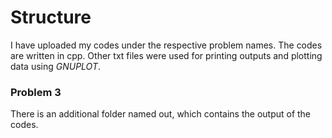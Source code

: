 # Structure
I have uploaded my codes under the respective problem names. The codes are written in cpp. Other txt files were used for printing outputs and plotting data using *GNUPLOT*.

### Problem 3
There is an additional folder named out, which contains the output of the codes.
